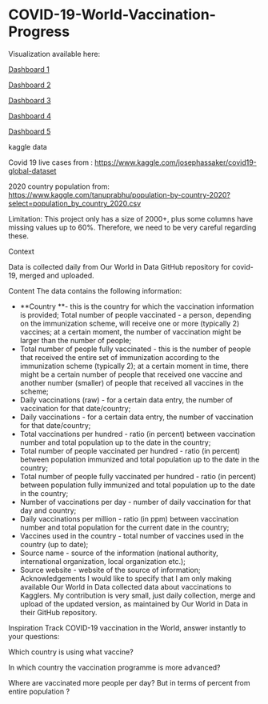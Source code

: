 # COVID-19-World-Vaccination-Progress

Visualization available here:

[Dashboard 1](https://public.tableau.com/profile/fengshou.liang#!/vizhome/Covidvaccinationprogress/Dashboard4)

[Dashboard 2](https://public.tableau.com/profile/fengshou.liang#!/vizhome/Covidvaccinationprogress/Dashboard1)

[Dashboard 3](https://public.tableau.com/profile/fengshou.liang#!/vizhome/Covidvaccinationprogress/Dashboard2)

[Dashboard 4](https://public.tableau.com/profile/fengshou.liang#!/vizhome/Covidvaccinationprogress/Dashboard3)

[Dashboard 5](https://public.tableau.com/profile/fengshou.liang#!/vizhome/Covidvaccinationprogress/Dashboard5)

kaggle data

Covid 19 live cases from : https://www.kaggle.com/josephassaker/covid19-global-dataset

2020 country population from: https://www.kaggle.com/tanuprabhu/population-by-country-2020?select=population_by_country_2020.csv


Limitation:
This project only has a size of 2000+, plus some columns have missing values up to 60%. Therefore, we need to be very careful regarding these. 

Context

Data is collected daily from Our World in Data GitHub repository for covid-19, merged and uploaded.

Content
The data contains the following information:

- **Country **- this is the country for which the vaccination information is provided;
Total number of people vaccinated - a person, depending on the immunization scheme, will receive one or more (typically 2) vaccines; at a certain moment, the number of vaccination might be larger than the number of people;
- Total number of people fully vaccinated - this is the number of people that received the entire set of immunization according to the immunization scheme (typically 2); at a certain moment in time, there might be a certain number of people that received one vaccine and another number (smaller) of people that received all vaccines in the scheme;
- Daily vaccinations (raw) - for a certain data entry, the number of vaccination for that date/country;
- Daily vaccinations - for a certain data entry, the number of vaccination for that date/country;
- Total vaccinations per hundred - ratio (in percent) between vaccination number and total population up to the date in the country;
- Total number of people vaccinated per hundred - ratio (in percent) between population immunized and total population up to the date in the country;
- Total number of people fully vaccinated per hundred - ratio (in percent) between population fully immunized and total population up to the date in the country;
- Number of vaccinations per day - number of daily vaccination for that day and country;
- Daily vaccinations per million - ratio (in ppm) between vaccination number and total population for the current date in the country;
- Vaccines used in the country - total number of vaccines used in the country (up to date);
- Source name - source of the information (national authority, international organization, local organization etc.);
- Source website - website of the source of information;
Acknowledgements
I would like to specify that I am only making available Our World in Data collected data about vaccinations to Kagglers. My contribution is very small, just daily collection, merge and upload of the updated version, as maintained by Our World in Data in their GitHub repository.

Inspiration
Track COVID-19 vaccination in the World, answer instantly to your questions:

Which country is using what vaccine?

In which country the vaccination programme is more advanced?

Where are vaccinated more people per day? But in terms of percent from entire population ?
